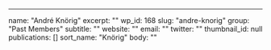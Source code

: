 ---
  name: "André Knörig"
  excerpt: ""
  wp_id: 168
  slug: "andre-knorig"
  group: "Past Members"
  subtitle: ""
  website: ""
  email: ""
  twitter: ""
  thumbnail_id: null
  publications: []
  sort_name: "Knörig"
  body: ""
